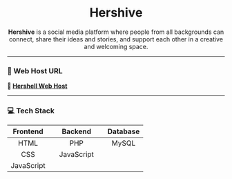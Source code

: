 <div align="center">

# Hershive

**Hershive** is a social media platform where people from all backgrounds can connect, share their ideas and stories, and support each other in a creative and welcoming space.
</div>

---

### :link: Web Host URL  

**🐚 [Hershell Web Host](https://hershive.com/)**

---

### :computer: Tech Stack 

| Frontend || Backend || Database |
| :---: | :---: |:---: | :---: | :---: |
| HTML | |PHP | | MySQL |
| CSS | |JavaScript|
| JavaScript |